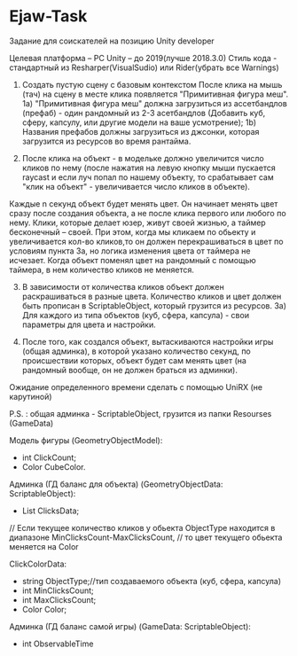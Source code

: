 # Ejaw-Task

Задание для соискателей на позицию Unity developer

Целевая платформа – PC
Unity – до 2019(лучше 2018.3.0)
Стиль кода - стандартный из Resharper(VisualSudio) или Rider(убрать все Warnings)

1) Создать пустую сцену с базовым контекстом
После клика на мышь (тач) на сцену в месте клика появляется "Примитивная фигура меш".
1а) "Примитивная фигура меш" должна загрузиться из ассетбандлов (префаб) - один рандомный из 2-3 асетбандлов (Добавить куб, сферу, капсулу, или другие модели на ваше усмотрение);
1b) Названия префабов должны загрузиться из джсонки, которая загрузится из ресурсов во время рантайма.

2) После клика на объект - в модельке должно увеличится число кликов по нему (после нажатия на левую кнопку мыши пускается raycast и если луч попал по нашему объекту, то срабатывает сам "клик на объект" - увеличивается число кликов в объекте).

Каждые n секунд объект будет менять цвет.
Он  начинает менять цвет сразу после создания объекта, а не после клика первого или любого по нему.
Клики, которые делает юзер, живут своей жизнью, а таймер бесконечный – своей. При этом, когда мы кликаем по обьекту и увеличивается кол-во кликов,то он должен перекрашиваться в цвет по условиям пункта 3а,  но логика изменения цвета от таймера не исчезает.
Когда объект поменял цвет на рандомный с помощью таймера, в нем количество кликов не меняется.

3) В зависимости от количества кликов объект должен раскрашиваться в разные цвета. 
Количество кликов и цвет должен быть прописан в ScriptableObject, который грузится из ресурсов.
	3а) Для  каждого из типа объектов (куб, сфера, капсула) - свои параметры для цвета и настройки.

4) После того, как создался объект, вытаскиваются настройки игры (общая админка), в которой указано количество секунд, по происшествии которых, объект будет сам менять цвет (на рандомный вообще, он не должен браться из админки).

Ожидание определенного времени сделать с помощью UniRX (не карутиной)

P.S. : общая админка - ScriptableObject, грузится из папки Resourses (GameData)

Модель фигуры (GeometryObjectModel):
- int ClickCount;
- Color CubeColor.

Админка (ГД баланс для объекта) (GeometryObjectData: ScriptableObject):
- List<ClickColorData> ClicksData;

// Если текущее количество кликов у обьекта ObjectType находится в диапазоне MinClicksCount-MaxClicksCount, 
// то цвет текущего обьекта меняется на Color

ClickColorData:
- string ObjectType;//тип создаваемого объекта (куб, сфера, капсула)
- int MinClicksCount;
- int MaxClicksCount;
- Color Color;

Админка (ГД баланс самой игры) (GameData: ScriptableObject):
- int ObservableTime
